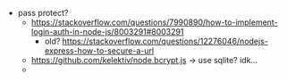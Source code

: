 - pass protect?
  - https://stackoverflow.com/questions/7990890/how-to-implement-login-auth-in-node-js/8003291#8003291
    - old? https://stackoverflow.com/questions/12276046/nodejs-express-how-to-secure-a-url
  - https://github.com/kelektiv/node.bcrypt.js -> use sqlite? idk...
  -
